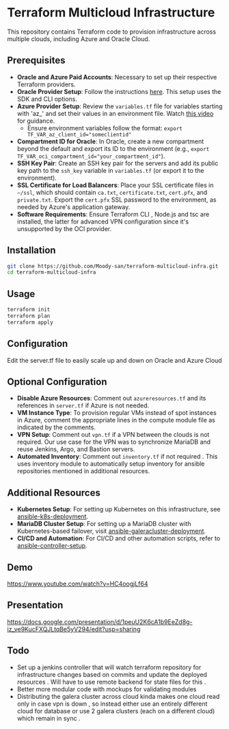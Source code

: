 # Terraform Multicloud Infrastructure

This repository contains Terraform code to provision infrastructure across multiple clouds, including Azure and Oracle Cloud.

## Prerequisites

- **Oracle and Azure Paid Accounts**: Necessary to set up their respective Terraform providers.
- **Oracle Provider Setup**: Follow the instructions [here](https://docs.oracle.com/en-us/iaas/Content/API/SDKDocs/terraformproviderconfiguration.htm). This setup uses the SDK and CLI options.
- **Azure Provider Setup**: Review the `variables.tf` file for variables starting with 'az_' and set their values in an environment file. Watch [this video](https://www.youtube.com/watch?v=wB52Rd5N9IQ&list=PLLc2nQDXYMHowSZ4Lkq2jnZ0gsJL3ArAw&index=5) for guidance.
  - Ensure environment variables follow the format: `export TF_VAR_az_client_id="someclientid"`
- **Compartment ID for Oracle**: In Oracle, create a new compartment beyond the default and export its ID to the environment (e.g., `export TF_VAR_oci_compartment_id="your_compartment_id"`).
- **SSH Key Pair**: Create an SSH key pair for the servers and add its public key path to the `ssh_key` variable in `variables.tf` (or export it to the environment).
- **SSL Certificate for Load Balancers**: Place your SSL certificate files in `~/ssl`, which should contain `ca.txt`, `certificate.txt`, `cert.pfx`, and `private.txt`. Export the `cert.pfx` SSL password to the environment, as needed by Azure's application gateway.
- **Software Requirements**: Ensure Terraform CLI , Node.js and tsc are installed, the latter for advanced VPN configuration since it's unsupported by the OCI provider.

## Installation

```bash
git clone https://github.com/Moody-san/terraform-multicloud-infra.git
cd terraform-multicloud-infra
```

## Usage

```bash
terraform init
terraform plan
terraform apply
```
## Configuration

Edit the server.tf file to easily scale up and down on Oracle and Azure Cloud

## Optional Configuration

- **Disable Azure Resources**: Comment out `azureresources.tf` and its references in `server.tf` if Azure is not needed.
- **VM Instance Type**: To provision regular VMs instead of spot instances in Azure, comment the appropriate lines in the compute module file as indicated by the comments.
- **VPN Setup**: Comment out `vpn.tf` if a VPN between the clouds is not required. Our use case for the VPN was to synchronize MariaDB and reuse Jenkins, Argo, and Bastion servers.
- **Automated Inventory**: Comment out `inventory.tf` if not required . This uses inventory module to automatically setup inventory for ansible repositories mentioned in additional resources. 

## Additional Resources

- **Kubernetes Setup**: For setting up Kubernetes on this infrastructure, see [ansible-k8s-deployment](https://github.com/Moody-san/ansible-k8s-deployment).
- **MariaDB Cluster Setup**: For setting up a MariaDB cluster with Kubernetes-based failover, visit [ansible-galeracluster-deployment](https://github.com/Moody-san/ansible-galeracluster-deployment).
- **CI/CD and Automation**: For CI/CD and other automation scripts, refer to [ansible-controller-setup](https://github.com/Moody-san/ansible-controller-setup).
## Demo

https://www.youtube.com/watch?v=HC4oogjLf64

## Presentation

https://docs.google.com/presentation/d/1peuU2K6cA1b9EeZd8g-iz_ve9KucFXQJLtqBe5yV294/edit?usp=sharing

## Todo

- Set up a jenkins controller that will watch terraform repository for infrastructure changes based on commits and update the deployed resources . Will have to use remote backend for state files for this .
- Better more modular code with mockups for validating modules
- Distributing the galera cluster across cloud kinda makes one cloud read only in case vpn is down , so instead either use an entirely different cloud for database or use 2 galera clusters (each on a different cloud) which remain in sync  .
